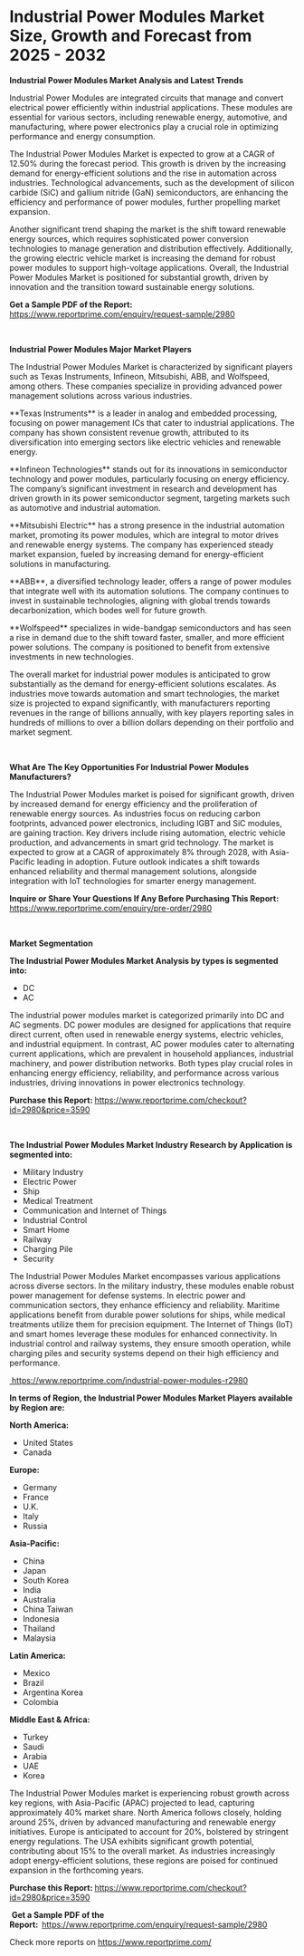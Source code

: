 <p><h1>Industrial Power Modules Market Size, Growth and Forecast from 2025 - 2032</h1></p><p><strong>Industrial Power Modules Market Analysis and Latest Trends</strong></p>
<p><p>Industrial Power Modules are integrated circuits that manage and convert electrical power efficiently within industrial applications. These modules are essential for various sectors, including renewable energy, automotive, and manufacturing, where power electronics play a crucial role in optimizing performance and energy consumption. </p><p>The Industrial Power Modules Market is expected to grow at a CAGR of 12.50% during the forecast period. This growth is driven by the increasing demand for energy-efficient solutions and the rise in automation across industries. Technological advancements, such as the development of silicon carbide (SiC) and gallium nitride (GaN) semiconductors, are enhancing the efficiency and performance of power modules, further propelling market expansion. </p><p>Another significant trend shaping the market is the shift toward renewable energy sources, which requires sophisticated power conversion technologies to manage generation and distribution effectively. Additionally, the growing electric vehicle market is increasing the demand for robust power modules to support high-voltage applications. Overall, the Industrial Power Modules Market is positioned for substantial growth, driven by innovation and the transition toward sustainable energy solutions.</p></p>
<p><strong>Get a Sample PDF of the Report:&nbsp;</strong> <a href="https://www.reportprime.com/enquiry/request-sample/2980?utm_campaign=3529&utm_medium=2&utm_source=Github&utm_content=ia&utm_term=18032025&utm_id=industrial-power-modules">https://www.reportprime.com/enquiry/request-sample/2980</a></p>
<p>&nbsp;</p>
<p><strong>Industrial Power Modules Major Market Players</strong></p>
<p><p>The Industrial Power Modules Market is characterized by significant players such as Texas Instruments, Infineon, Mitsubishi, ABB, and Wolfspeed, among others. These companies specialize in providing advanced power management solutions across various industries.</p><p>**Texas Instruments** is a leader in analog and embedded processing, focusing on power management ICs that cater to industrial applications. The company has shown consistent revenue growth, attributed to its diversification into emerging sectors like electric vehicles and renewable energy.</p><p>**Infineon Technologies** stands out for its innovations in semiconductor technology and power modules, particularly focusing on energy efficiency. The company’s significant investment in research and development has driven growth in its power semiconductor segment, targeting markets such as automotive and industrial automation.</p><p>**Mitsubishi Electric** has a strong presence in the industrial automation market, promoting its power modules, which are integral to motor drives and renewable energy systems. The company has experienced steady market expansion, fueled by increasing demand for energy-efficient solutions in manufacturing.</p><p>**ABB**, a diversified technology leader, offers a range of power modules that integrate well with its automation solutions. The company continues to invest in sustainable technologies, aligning with global trends towards decarbonization, which bodes well for future growth.</p><p>**Wolfspeed** specializes in wide-bandgap semiconductors and has seen a rise in demand due to the shift toward faster, smaller, and more efficient power solutions. The company is positioned to benefit from extensive investments in new technologies.</p><p>The overall market for industrial power modules is anticipated to grow substantially as the demand for energy-efficient solutions escalates. As industries move towards automation and smart technologies, the market size is projected to expand significantly, with manufacturers reporting revenues in the range of billions annually, with key players reporting sales in hundreds of millions to over a billion dollars depending on their portfolio and market segment.</p></p>
<p>&nbsp;</p>
<p><strong>What Are The Key Opportunities For Industrial Power Modules Manufacturers?</strong></p>
<p><p>The Industrial Power Modules market is poised for significant growth, driven by increased demand for energy efficiency and the proliferation of renewable energy sources. As industries focus on reducing carbon footprints, advanced power electronics, including IGBT and SiC modules, are gaining traction. Key drivers include rising automation, electric vehicle production, and advancements in smart grid technology. The market is expected to grow at a CAGR of approximately 8% through 2028, with Asia-Pacific leading in adoption. Future outlook indicates a shift towards enhanced reliability and thermal management solutions, alongside integration with IoT technologies for smarter energy management.</p></p>
<p><strong>Inquire or Share Your Questions If Any Before Purchasing This Report:</strong> <a href="https://www.reportprime.com/enquiry/pre-order/2980?utm_campaign=3529&utm_medium=2&utm_source=Github&utm_content=ia&utm_term=18032025&utm_id=industrial-power-modules">https://www.reportprime.com/enquiry/pre-order/2980</a></p>
<p>&nbsp;</p>
<p><strong>Market Segmentation</strong></p>
<p><strong>The Industrial Power Modules Market Analysis by types is segmented into:</strong></p>
<p><ul><li>DC</li><li>AC</li></ul></p>
<p><p>The industrial power modules market is categorized primarily into DC and AC segments. DC power modules are designed for applications that require direct current, often used in renewable energy systems, electric vehicles, and industrial equipment. In contrast, AC power modules cater to alternating current applications, which are prevalent in household appliances, industrial machinery, and power distribution networks. Both types play crucial roles in enhancing energy efficiency, reliability, and performance across various industries, driving innovations in power electronics technology.</p></p>
<p><strong>Purchase this Report:&nbsp;</strong><a href="https://www.reportprime.com/checkout?id=2980&price=3590&utm_campaign=3529&utm_medium=2&utm_source=Github&utm_content=ia&utm_term=18032025&utm_id=industrial-power-modules">https://www.reportprime.com/checkout?id=2980&price=3590</a></p>
<p>&nbsp;</p>
<p><strong>The Industrial Power Modules Market Industry Research by Application is segmented into:</strong></p>
<p><ul><li>Military Industry</li><li>Electric Power</li><li>Ship</li><li>Medical Treatment</li><li>Communication and Internet of Things</li><li>Industrial Control</li><li>Smart Home</li><li>Railway</li><li>Charging Pile</li><li>Security</li></ul></p>
<p><p>The Industrial Power Modules Market encompasses various applications across diverse sectors. In the military industry, these modules enable robust power management for defense systems. In electric power and communication sectors, they enhance efficiency and reliability. Maritime applications benefit from durable power solutions for ships, while medical treatments utilize them for precision equipment. The Internet of Things (IoT) and smart homes leverage these modules for enhanced connectivity. In industrial control and railway systems, they ensure smooth operation, while charging piles and security systems depend on their high efficiency and performance.</p></p>
<p><a href="https://www.reportprime.com/industrial-power-modules-r2980?utm_campaign=3529&utm_medium=2&utm_source=Github&utm_content=ia&utm_term=18032025&utm_id=industrial-power-modules">&nbsp;https://www.reportprime.com/industrial-power-modules-r2980</a></p>
<p><strong>In terms of Region, the Industrial Power Modules Market Players available by Region are:</strong></p>
<p>
    <p> <strong> North America: </strong>
        <ul>
            <li>United States</li>
            <li>Canada</li>
        </ul>
        </p> 
    <p> <strong> Europe: </strong>
        <ul>
            <li>Germany</li>
            <li>France</li>
            <li>U.K.</li>
            <li>Italy</li>
            <li>Russia</li>
        </ul>
        </p> 
    <p> <strong> Asia-Pacific: </strong>
        <ul>
            <li>China</li>
            <li>Japan</li>
            <li>South Korea</li>
            <li>India</li>
            <li>Australia</li>
            <li>China Taiwan</li>
            <li>Indonesia</li>
            <li>Thailand</li>
            <li>Malaysia</li>
        </ul>
        </p> 
    <p> <strong> Latin America: </strong>
        <ul>
            <li>Mexico</li>
            <li>Brazil</li>
            <li>Argentina Korea</li>
            <li>Colombia</li>
        </ul>
        </p> 
    <p> <strong> Middle East & Africa: </strong>
        <ul>
            <li>Turkey</li>
            <li>Saudi</li>
            <li>Arabia</li>
            <li>UAE</li>
            <li>Korea</li>
        </ul>
    </p>
    </p>
<p><p>The Industrial Power Modules market is experiencing robust growth across key regions, with Asia-Pacific (APAC) projected to lead, capturing approximately 40% market share. North America follows closely, holding around 25%, driven by advanced manufacturing and renewable energy initiatives. Europe is anticipated to account for 20%, bolstered by stringent energy regulations. The USA exhibits significant growth potential, contributing about 15% to the overall market. As industries increasingly adopt energy-efficient solutions, these regions are poised for continued expansion in the forthcoming years.</p></p>
<p><strong>Purchase this Report: </strong><a href="https://www.reportprime.com/checkout?id=2980&price=3590&utm_campaign=3529&utm_medium=2&utm_source=Github&utm_content=ia&utm_term=18032025&utm_id=industrial-power-modules">https://www.reportprime.com/checkout?id=2980&price=3590</a></p>
<p>&nbsp;<strong>Get a Sample PDF of the Report:&nbsp;&nbsp;</strong><a href="https://www.reportprime.com/enquiry/request-sample/2980?utm_campaign=3529&utm_medium=2&utm_source=Github&utm_content=ia&utm_term=18032025&utm_id=industrial-power-modules">https://www.reportprime.com/enquiry/request-sample/2980</a></p>
<p><strong></strong></p>
<p>Check more reports on <a href="https://www.reportprime.com/?utm_campaign=3529&utm_medium=2&utm_source=Github&utm_content=ia&utm_term=18032025&utm_id=industrial-power-modules">https://www.reportprime.com/</a></p>